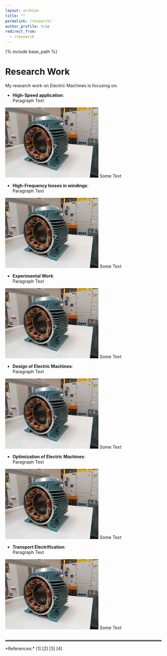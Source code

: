 ```yaml
---
layout: archive
title: ""
permalink: /research/
author_profile: true
redirect_from:
  - /research
---
```


{% include base_path %}


Research Work
=

My research work on Electric Machines is focusing on:
- **High-Speed application**:  
Paragraph Text  
<!--- To avoid aligned photo, rather than two spaces at the end, it is possible to add <div> at the beginning and </div> at the end --->
<img src='/images/homepage_electric_machines.png' style="float:center; width:300px;">  
Some Text
<br>

- **High-Frequency losses in windings**:  
Paragraph Text  
<img src='/images/homepage_electric_machines.png' style="float:center; width:300px;">  
Some Text
<br>

- **Experimental Work**:   
Paragraph Text  
<img src='/images/homepage_electric_machines.png' style="float:center; width:300px;">  
Some Text
<br>

- **Design of Electric Machines**:   
Paragraph Text  
<img src='/images/homepage_electric_machines.png' style="float:center; width:300px;">  
Some Text
<br>

- **Optimization of Electric Machines**:   
Paragraph Text  
<img src='/images/homepage_electric_machines.png' style="float:center; width:300px;">  
Some Text
<br>

- **Transport Electrification**:   
Paragraph Text  
<img src='/images/homepage_electric_machines.png' style="float:center; width:300px;">  
Some Text   
<br/><br/>

<hr style="border:2px solid gray">
*References:*  
[1]  
[2]  
[3]  
[4]  
